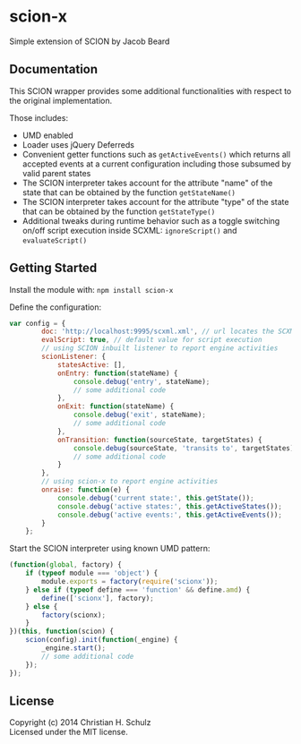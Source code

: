 # scion-x

Simple extension of SCION by Jacob Beard

## Documentation
This SCION wrapper provides some additional functionalities with respect to the original implementation.

Those includes:

- UMD enabled 
- Loader uses jQuery Deferreds 
- Convenient getter functions such as `getActiveEvents()` which returns all accepted events at a current configuration including those subsumed by valid parent states
- The SCION interpreter takes account for the attribute "name" of the state that can be obtained by the function `getStateName()`
- The SCION interpreter takes account for the attribute "type" of the state that can be obtained by the function `getStateType()`
- Additional tweaks during runtime behavior such as a toggle switching on/off script execution inside SCXML: `ignoreScript()` and `evaluateScript()`

## Getting Started
Install the module with: `npm install scion-x`

Define the configuration:
```javascript
var config = {
        doc: 'http://localhost:9995/scxml.xml', // url locates the SCXML document
        evalScript: true, // default value for script execution
        // using SCION inbuilt listener to report engine activities
        scionListener: {
            statesActive: [],
            onEntry: function(stateName) {               
                console.debug('entry', stateName);
                // some additional code
            },
            onExit: function(stateName) {
                console.debug('exit', stateName);
                // some additional code
            },
            onTransition: function(sourceState, targetStates) {
                console.debug(sourceState, 'transits to', targetStates);
                // some additional code
            }
        },
        // using scion-x to report engine activities
        onraise: function(e) {
            console.debug('current state:', this.getState());
            console.debug('active states:', this.getActiveStates());
            console.debug('active events:', this.getActiveEvents());
        }
    };
```

Start the SCION interpreter using known UMD pattern: 
```javascript
(function(global, factory) {
    if (typeof module === 'object') {
        module.exports = factory(require('scionx'));
    } else if (typeof define === 'function' && define.amd) {
        define(['scionx'], factory);
    } else {
        factory(scionx);
    }
})(this, function(scion) {
    scion(config).init(function(_engine) {
        _engine.start();
        // some additional code
    });
});

```




<!--
## Examples
_(Coming soon)_

## Contributing
In lieu of a formal styleguide, take care to maintain the existing coding style. Add unit tests for any new or changed functionality. Lint and test your code using [Grunt](http://gruntjs.com/).

## Release History
_(Nothing yet)_
-->
## License
Copyright (c) 2014 Christian H. Schulz  
Licensed under the MIT license.
